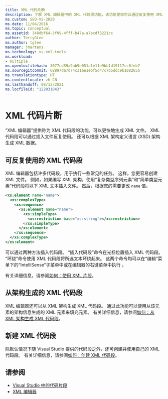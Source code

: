 ```yaml
---
title: XML 代码片断
description: 了解 XML 编辑器中的 XML 代码段功能，该功能使你可以通过反复使用 XML 代码段并将它们插入到文件中来更快地生成 XML 文件。
ms.custom: SEO-VS-2020
ms.date: 11/04/2016
ms.topic: conceptual
ms.assetid: 348dbf64-3f09-4fff-b47a-a7ecdf3221cc
author: TerryGLee
ms.author: tglee
manager: jmartens
ms.technology: vs-xml-tools
ms.workload:
- multiple
ms.openlocfilehash: 3077cd59a9ab9e051a1e11e9bb1d19117cc0feb7
ms.sourcegitcommit: 68897da7d74c31ae1ebf5d47c7b5ddc9b108265b
ms.translationtype: HT
ms.contentlocale: zh-CN
ms.lasthandoff: 08/13/2021
ms.locfileid: "122031843"
---
```

# <a name="xml-snippets"></a>XML 代码片断

“XML 编辑器”提供称为 XML 代码段的功能，可以更快地生成 XML 文件。 XML 代码段可以通过插入文件反复使用。 还可以根据 XML 架构定义语言 (XSD) 架构生成 XML 数据。

## <a name="reusable-xml-snippets"></a>可反复使用的 XML 代码段

XML 编辑器包括许多代码段，用于执行一些常见的任务。 这样，您更容易创建 XML 文件。 例如，如果编写 XML 架构，使用“复杂类型序列元素”和“简单类型元素”代码段将以下 XML 文本插入文件。 然后，根据您的需要更改 `name` 值。

```xml
<xs:element name="name">
  <xs:complexType>
    <xs:sequence>
      <xs:element name="name">
        <xs:simpleType>
          <xs:restriction base="xs:string"></xs:restriction>
        </xs:simpleType>
      </xs:element>
    </xs:sequence>
  </xs:complexType>
</xs:element>
```

可以通过两种方法插入代码段。 “插入代码段”命令在光标位置插入 XML 代码段。 “环绕”命令使用 XML 代码段将所选文本环绕起来。 这两个命令均可以在“编辑”菜单下的“IntelliSense”子菜单中或在编辑器的右键菜单中执行 。

有关详细信息，请参阅[如何：使用 XML 片段](../xml-tools/how-to-use-xml-snippets.md)。

## <a name="schema-generated-xml-snippets"></a>从架构生成的 XML 代码段

XML 编辑器还可以从 XML 架构生成 XML 代码段。 通过此功能可以使用从该元素的架构信息生成的 XML 元素来填充元素。 有关详细信息，请参阅[如何：从 XML 架构生成 XML 代码段](../xml-tools/how-to-generate-an-xml-snippet-from-an-xml-schema.md)。

## <a name="create-new-xml-snippets"></a>新建 XML 代码段

除默认情况下随 Visual Studio 提供的代码段之外，还可创建并使用自己的 XML 代码段。 有关详细信息，请参阅[如何：创建 XML 代码段](../xml-tools/how-to-create-xml-snippets.md)。

## <a name="see-also"></a>请参阅

- [Visual Studio 中的代码片段](../ide/code-snippets.md)
- [XML 编辑器](../xml-tools/xml-editor.md)
